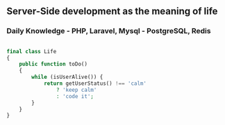 ## Server-Side development as the meaning of life
### Daily Knowledge - PHP, Laravel, Mysql - PostgreSQL, Redis   

```php 

final class Life
{
    public function toDo()
    {
        while (isUserAlive()) {
            return getUserStatus() !== 'calm'
                ? 'keep calm'
                : 'code it';
        }    
    }
}
    
```

<!-- ![main-image](https://sd.keepcalms.com/i-w600/keep-calm-and-just-code-it.jpg "keep-calm") -->

